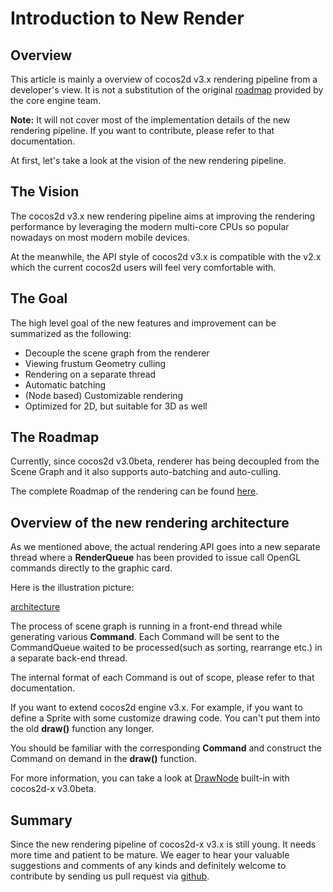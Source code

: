# Introduction to New Render

## Overview
This article is mainly a overview of cocos2d v3.x rendering pipeline from a developer's view. It is not a substitution of the original [roadmap](https://docs.google.com/document/d/17zjC55vbP_PYTftTZEuvqXuMb9PbYNxRFu0EGTULPK8/edit) provided by the core engine team.

**Note:** It will not cover most of the implementation details of the new rendering pipeline. If you want to contribute, please refer to that documentation.

At first, let's take a look at the vision of the new rendering pipeline.

## The Vision
The cocos2d v3.x new rendering pipeline aims at improving the rendering performance by leveraging the modern multi-core CPUs so popular nowadays on most modern mobile devices.

At the meanwhile, the API style of cocos2d v3.x is compatible with the v2.x which the current cocos2d users will feel very comfortable with.

## The Goal
The high level goal of the new features and improvement can be summarized as the following:

- Decouple the scene graph from the renderer
- Viewing frustum Geometry culling
- Rendering on a separate thread
- Automatic batching
- (Node based) Customizable rendering
- Optimized for 2D, but suitable for 3D as well

## The Roadmap
Currently, since cocos2d v3.0beta, renderer has being decoupled from the Scene Graph and it also supports auto-batching and auto-culling.

The complete Roadmap of the rendering can be found [here](https://docs.google.com/document/d/17zjC55vbP_PYTftTZEuvqXuMb9PbYNxRFu0EGTULPK8/edit#heading=h.dii2kgdfqgcp).

## Overview of the new rendering architecture
As we mentioned above, the actual rendering API goes into a new separate thread where a **RenderQueue** has been provided to issue call OpenGL commands directly to the graphic card.

Here is the illustration picture:

[architecture](./res/architexture.png)

The process of scene graph is running in a front-end thread while generating various **Command**. Each Command will be sent to the CommandQueue waited to be processed(such as sorting, rearrange etc.) in a separate back-end thread.

The internal format of each Command is out of scope, please refer to that documentation.

If you want to extend cocos2d engine v3.x. For example, if you want to define a Sprite with some customize drawing code. You can't put them into the old **draw()** function any longer.

You should be familiar with the corresponding **Command** and construct the Command on demand in the **draw()** function.

For more information, you can take a look at [DrawNode](https://github.com/cocos2d/cocos2d-x/blob/develop/cocos/2d/CCDrawNode.cpp) built-in with cocos2d-x v3.0beta.

## Summary
Since the new rendering pipeline of cocos2d-x v3.x is still young. It needs more time and patient to be mature. We eager to hear your valuable suggestions and comments of any kinds and definitely welcome to contribute by sending us pull request via [github](https://github.com/cocos2d/cocos2d-x).

